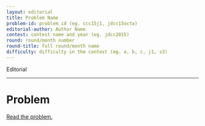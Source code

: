 ```yaml
---
layout: editorial
title: Problem Name
problem-id: problem id (eg. ccc15j1, jdcc15octa)
editorial-author: Author Name
contest: contest name and year (eg. jdcc2015)
round: round/month number
round-title: full round/month name
difficulty: difficulty in the contest (eg. a, b, c, j1, s3)
---
```


Editorial

---

# Problem
[Read the problem.](https://example.com)
